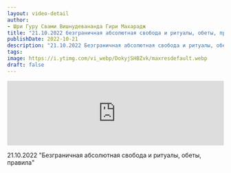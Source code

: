 ```yaml
---
layout: video-detail
author:
- Шри Гуру Свами Вишнудевананда Гири Махарадж
title: "21.10.2022 безграничная абсолютная свобода и ритуалы, обеты, правила"
publishDate: 2022-10-21
description: "21.10.2022 Безграничная абсолютная свобода и ритуалы, обеты, правила"
tags: 
image: https://i.ytimg.com/vi_webp/DokyjSHBZvk/maxresdefault.webp
draft: false
---
```


<iframe width="100%" src="https://www.youtube.com/embed/DokyjSHBZvk" frameborder="0" allowfullscreen=""></iframe> 

 21.10.2022 "Безграничная абсолютная свобода и ритуалы, обеты, правила"

  

 